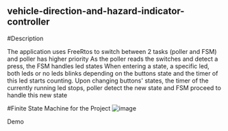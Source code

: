 ## vehicle-direction-and-hazard-indicator-controller
#Description

The application uses FreeRtos to switch between 2 tasks (poller and FSM) and poller has higher priority
As the poller reads the switches and detect a press, the FSM handles led states 
When entering a state, a specific led, both leds or no leds blinks depending on the buttons state and the timer of this led starts counting.
Upon changing buttons' states, the timer of the currently running led stops, poller detect the  new state and FSM proceed to handle this new state 

#Finite State Machine for the Project
![image](https://user-images.githubusercontent.com/42315079/224442827-0a204fe4-bfb9-4e15-89b5-9b4205fefe9f.png)

Demo

